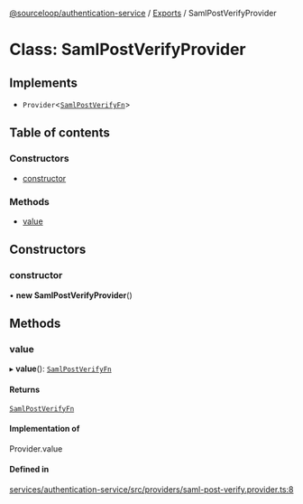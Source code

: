 [@sourceloop/authentication-service](../README.md) / [Exports](../modules.md) / SamlPostVerifyProvider

# Class: SamlPostVerifyProvider

## Implements

- `Provider`<[`SamlPostVerifyFn`](../modules.md#samlpostverifyfn)\>

## Table of contents

### Constructors

- [constructor](SamlPostVerifyProvider.md#constructor)

### Methods

- [value](SamlPostVerifyProvider.md#value)

## Constructors

### constructor

• **new SamlPostVerifyProvider**()

## Methods

### value

▸ **value**(): [`SamlPostVerifyFn`](../modules.md#samlpostverifyfn)

#### Returns

[`SamlPostVerifyFn`](../modules.md#samlpostverifyfn)

#### Implementation of

Provider.value

#### Defined in

[services/authentication-service/src/providers/saml-post-verify.provider.ts:8](https://github.com/sourcefuse/loopback4-microservice-catalog/blob/00e854d46/services/authentication-service/src/providers/saml-post-verify.provider.ts#L8)
